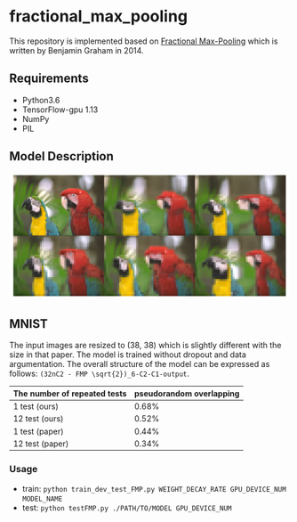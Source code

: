 # fractional_max_pooling
This repository is implemented based on [Fractional Max-Pooling](https://arxiv.org/abs/1412.6071) which is written by Benjamin Graham in 2014.
## Requirements
- Python3.6
- TensorFlow-gpu 1.13
- NumPy
- PIL

## Model Description
![The effect of fractional max-pooling](./imgs/fractional_max_pooling.png)
## MNIST
The input images are resized to (38, 38) which is slightly different with the size in that paper. The model is trained without dropout and data argumentation. The overall structure of the model can be expressed as follows: `(32nC2 - FMP \sqrt{2})_6-C2-C1-output`.

| The number of repeated tests 	| pseudorandom overlapping 	|
|---------------------------|----------------------|
| 1 test (ours)				   	|   0.68%                  	|
| 12 test (ours)                |   0.52%                  	|
| 1 test (paper)				|	0.44%					|
| 12 test (paper)				|   0.34%					|

### Usage
- train: `python train_dev_test_FMP.py WEIGHT_DECAY_RATE GPU_DEVICE_NUM MODEL_NAME`
- test: `python testFMP.py ./PATH/TO/MODEL GPU_DEVICE_NUM`